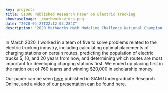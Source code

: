 ```yaml
---
key: projects
title: SIURO Published Research Paper on Electric Trucking
showcaseImage: ./mathworksvidss.png
date: "2020-04-27T22:12:03.284Z"
description: "2020 MathWorks Math Modeling Challenge National Champion (first/3500+ students worldwide)"
---
```


In March 2020, I worked in a team of five to solve problems related to the electric trucking industry, including calculating optimal placements of charging stations on certain routes, predicting the population of electric trucks 5, 10, and 20 years from now, and determining which routes are most important for developing charging stations first. We ended up placing first in the nation out of 760 teams and winning $20,000 in scholarship money. 

Our paper can be seen [here](https://www.siam.org/Portals/0/Publications/SIURO/Vol13/S133509PDF.pdf?ver=2020-08-20-120041-480) published in SIAM Undergraduate Research Online, and a video of our presentation can be found [here](https://www.youtube.com/watch?list=PLf_ipOSbWC86dNdRO-JUsrKjYO8wUyztH&v=uS4JKTfgYVU&feature=emb_title).
